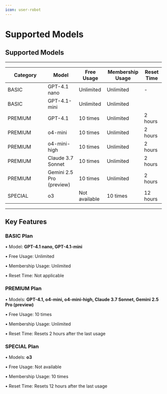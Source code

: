 ```yaml
---
icon: user-robot
---
```


# Supported Models

## Supported Models&#x20;

***

<table><thead><tr><th width="113.1328125">Category</th><th>Model</th><th>Free Usage</th><th>Membership Usage</th><th>Reset Time</th></tr></thead><tbody><tr><td>BASIC</td><td>GPT-4.1 nano</td><td>Unlimited</td><td>Unlimited</td><td>-</td></tr><tr><td>BASIC</td><td>GPT-4.1-mini</td><td>Unlimited</td><td>Unlimited</td><td></td></tr><tr><td>PREMIUM</td><td>GPT-4.1</td><td>10 times</td><td>Unlimited</td><td>2 hours</td></tr><tr><td>PREMIUM</td><td>o4-mini</td><td>10 times</td><td>Unlimited</td><td>2 hours</td></tr><tr><td>PREMIUM</td><td>o4-mini-high</td><td>10 times</td><td>Unlimited</td><td>2 hours</td></tr><tr><td>PREMIUM</td><td>Claude 3.7 Sonnet</td><td>10 times</td><td>Unlimited</td><td>2 hours</td></tr><tr><td>PREMIUM</td><td>Gemini 2.5 Pro (preview)</td><td>10 times</td><td>Unlimited</td><td>2 hours</td></tr><tr><td>SPECIAL</td><td>o3</td><td>Not available</td><td>10 times</td><td>12 hours</td></tr></tbody></table>

***

## **Key Features**

### **BASIC Plan**

• Model: **GPT-4.1 nano, GPT-4.1-mini**

• Free Usage: Unlimited

• Membership Usage: Unlimited

• Reset Time: Not applicable

### **PREMIUM Plan**

• Models:  **GPT-4.1, o4-mini, o4-mini-high, Claude 3.7 Sonnet, Gemini 2.5 Pro (preview)**

• Free Usage: 10 times

• Membership Usage: Unlimited

• Reset Time: Resets 2 hours after the last usage

### **SPECIAL Plan**

• Models:  **o3**

• Free Usage: Not available

• Membership Usage: 10 times

• Reset Time: Resets 12 hours after the last usage

